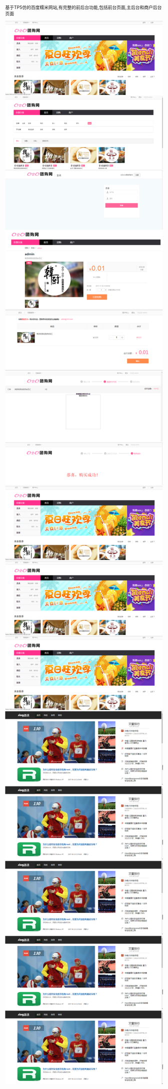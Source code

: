 基于TP5仿的百度糯米网站,有完整的前后台功能,包括前台页面,主后台和商户后台页面

![](https://github.com/lovedly/php/blob/master/tp5/TP5%E4%BB%BF%E7%99%BE%E5%BA%A6%E7%B3%AF%E7%B1%B3/images/%E9%A6%96%E9%A1%B5.png "首页")
![](https://github.com/lovedly/php/blob/master/tp5/TP5%E4%BB%BF%E7%99%BE%E5%BA%A6%E7%B3%AF%E7%B1%B3/images/%E5%88%97%E8%A1%A8%E9%A1%B5.png "列表页")
![](https://github.com/lovedly/php/blob/master/tp5/TP5%E4%BB%BF%E7%99%BE%E5%BA%A6%E7%B3%AF%E7%B1%B3/images/%E7%99%BB%E9%99%86%E9%A1%B5.png "登陆页")
![](https://github.com/lovedly/php/blob/master/tp5/TP5%E4%BB%BF%E7%99%BE%E5%BA%A6%E7%B3%AF%E7%B1%B3/images/%E8%AF%A6%E6%83%85%E9%A1%B5.png "详情页")
![](https://github.com/lovedly/php/blob/master/tp5/TP5%E4%BB%BF%E7%99%BE%E5%BA%A6%E7%B3%AF%E7%B1%B3/images/%E4%B8%8B%E5%8D%95%E9%A1%B5.png "下单页")
![](https://github.com/lovedly/php/blob/master/tp5/TP5%E4%BB%BF%E7%99%BE%E5%BA%A6%E7%B3%AF%E7%B1%B3/images/%E5%BE%AE%E4%BF%A1%E6%94%AF%E4%BB%98.png "微信扫码支付页")
![](https://github.com/lovedly/php/blob/master/tp5/TP5%E4%BB%BF%E7%99%BE%E5%BA%A6%E7%B3%AF%E7%B1%B3/images/%E8%B4%AD%E4%B9%B0%E6%88%90%E5%8A%9F%E9%A1%B5.png "购买成功页")
![](https://github.com/lovedly/php/blob/master/tp5/TP5%E4%BB%BF%E7%99%BE%E5%BA%A6%E7%B3%AF%E7%B1%B3/images/%E9%A6%96%E9%A1%B5.png "首页")
![](https://github.com/lovedly/php/blob/master/tp5/TP5%E4%BB%BF%E7%99%BE%E5%BA%A6%E7%B3%AF%E7%B1%B3/images/%E9%A6%96%E9%A1%B5.png "首页")
![](https://github.com/lovedly/php/blob/master/tp5/TP5%E4%BB%BF%E7%99%BE%E5%BA%A6%E7%B3%AF%E7%B1%B3/images/%E9%A6%96%E9%A1%B5.png "首页")
![](https://github.com/lovedly/php/blob/master/tp3/images/index.png "首页")
![](https://github.com/lovedly/php/blob/master/tp3/images/index.png "首页")
![](https://github.com/lovedly/php/blob/master/tp3/images/index.png "首页")
![](https://github.com/lovedly/php/blob/master/tp3/images/index.png "首页")
![](https://github.com/lovedly/php/blob/master/tp3/images/index.png "首页")
